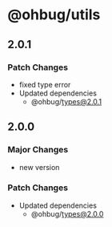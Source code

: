 # @ohbug/utils

## 2.0.1

### Patch Changes

- fixed type error
- Updated dependencies
  - @ohbug/types@2.0.1

## 2.0.0

### Major Changes

- new version

### Patch Changes

- Updated dependencies
  - @ohbug/types@2.0.0
